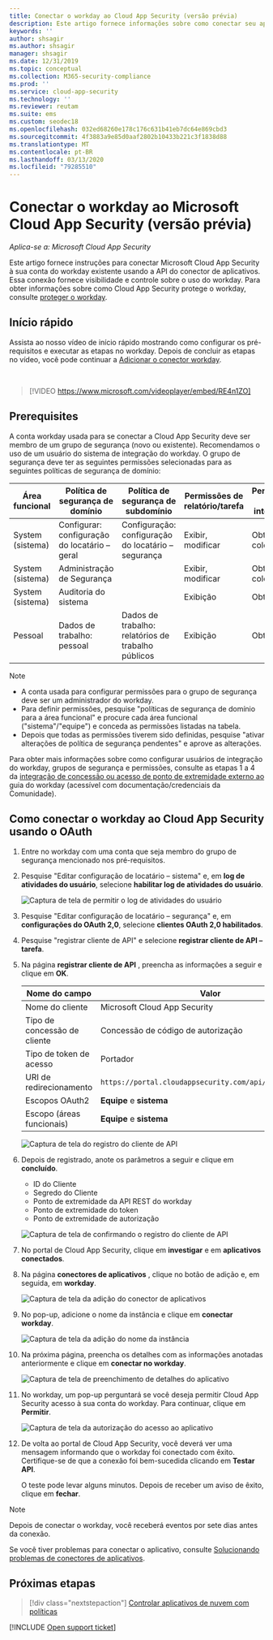 ```yaml
---
title: Conectar o workday ao Cloud App Security (versão prévia)
description: Este artigo fornece informações sobre como conectar seu aplicativo WORKDAY para Cloud App Security usando o conector de API para visibilidade e controle sobre o uso.
keywords: ''
author: shsagir
ms.author: shsagir
manager: shsagir
ms.date: 12/31/2019
ms.topic: conceptual
ms.collection: M365-security-compliance
ms.prod: ''
ms.service: cloud-app-security
ms.technology: ''
ms.reviewer: reutam
ms.suite: ems
ms.custom: seodec18
ms.openlocfilehash: 032ed68260e178c176c631b41eb7dc64e869cbd3
ms.sourcegitcommit: 4f3883a9e85d0aaf2802b10433b221c3f1838d88
ms.translationtype: MT
ms.contentlocale: pt-BR
ms.lasthandoff: 03/13/2020
ms.locfileid: "79285510"
---
```

# <a name="connect-workday-to-microsoft-cloud-app-security-preview"></a>Conectar o workday ao Microsoft Cloud App Security (versão prévia)

*Aplica-se a: Microsoft Cloud App Security*

Este artigo fornece instruções para conectar Microsoft Cloud App Security à sua conta do workday existente usando a API do conector de aplicativos. Essa conexão fornece visibilidade e controle sobre o uso do workday. Para obter informações sobre como Cloud App Security protege o workday, consulte [proteger o workday](protect-workday.md).

## <a name="quick-start"></a>Início rápido

Assista ao nosso vídeo de início rápido mostrando como configurar os pré-requisitos e executar as etapas no workday. Depois de concluir as etapas no vídeo, você pode continuar a [Adicionar o conector workday](#add-connector).

<br />

> [!VIDEO https://www.microsoft.com/videoplayer/embed/RE4n1ZO]

## <a name="prerequisites"></a>Prerequisites

A conta workday usada para se conectar a Cloud App Security deve ser membro de um grupo de segurança (novo ou existente). Recomendamos o uso de um usuário do sistema de integração do workday. O grupo de segurança deve ter as seguintes permissões selecionadas para as seguintes políticas de segurança de domínio:

| Área funcional | Política de segurança de domínio | Política de segurança de subdomínio | Permissões de relatório/tarefa | Permissões de integração |
| --- | --- | --- | --- | --- |
| System (sistema) | Configurar: configuração do locatário – geral | Configuração: configuração do locatário – segurança | Exibir, modificar | Obter, colocar |
| System (sistema) | Administração de Segurança | | Exibir, modificar | Obter, colocar |
| System (sistema) | Auditoria do sistema | | Exibição | Obter |
| Pessoal | Dados de trabalho: pessoal | Dados de trabalho: relatórios de trabalho públicos | Exibição | Obter |

> [!NOTE]
>
> * A conta usada para configurar permissões para o grupo de segurança deve ser um administrador do workday.
> * Para definir permissões, pesquise "políticas de segurança de domínio para a área funcional" e procure cada área funcional ("sistema"/"equipe") e conceda as permissões listadas na tabela.
> * Depois que todas as permissões tiverem sido definidas, pesquise "ativar alterações de política de segurança pendentes" e aprove as alterações.

Para obter mais informações sobre como configurar usuários de integração do workday, grupos de segurança e permissões, consulte as etapas 1 a 4 da [integração de concessão ou acesso de ponto de extremidade externo ao](https://go.microsoft.com/fwlink/?linkid=2103212) guia do workday (acessível com documentação/credenciais da Comunidade).

## <a name="how-to-connect-workday-to-cloud-app-security-using-oauth"></a>Como conectar o workday ao Cloud App Security usando o OAuth

1. Entre no workday com uma conta que seja membro do grupo de segurança mencionado nos pré-requisitos.

1. Pesquise "Editar configuração de locatário – sistema" e, em **log de atividades do usuário**, selecione **habilitar log de atividades do usuário**.

    ![Captura de tela de permitir o log de atividades do usuário](media/connect-workday-enable-logging.png)

1. Pesquise "Editar configuração de locatário – segurança" e, em **configurações do OAuth 2,0**, selecione **clientes OAuth 2,0 habilitados**.

1. Pesquise "registrar cliente de API" e selecione **registrar cliente de API – tarefa**.

1. Na página **registrar cliente de API** , preencha as informações a seguir e clique em **OK**.

    | Nome do campo | Valor |
    | ---- | ---- |
    | Nome do cliente | Microsoft Cloud App Security |
    | Tipo de concessão de cliente | Concessão de código de autorização |
    | Tipo de token de acesso | Portador |
    | URI de redirecionamento | `https://portal.cloudappsecurity.com/api/oauth/connect` |
    | Escopos OAuth2 | **Equipe** e **sistema** |
    | Escopo (áreas funcionais) | **Equipe** e **sistema** |

    ![Captura de tela do registro do cliente de API](media/connect-workday-register-api-client.png)

1. Depois de registrado, anote os parâmetros a seguir e clique em **concluído**.

    * ID do Cliente
    * Segredo do Cliente
    * Ponto de extremidade da API REST do workday
    * Ponto de extremidade do token
    * Ponto de extremidade de autorização

    ![Captura de tela de confirmando o registro do cliente de API](media/connect-workday-register-api-client-confirm.png)

1. <a name="add-connector"></a>No portal de Cloud App Security, clique em **investigar** e em **aplicativos conectados**.

1. Na página **conectores de aplicativos** , clique no botão de adição e, em seguida, em **workday**.

    ![Captura de tela da adição do conector de aplicativos](media/connect-workday-add-app.png)

1. No pop-up, adicione o nome da instância e clique em **conectar workday**.

    ![Captura de tela da adição do nome da instância](media/connect-workday-add-app-connect.png)

1. Na próxima página, preencha os detalhes com as informações anotadas anteriormente e clique em **conectar no workday**.

    ![Captura de tela de preenchimento de detalhes do aplicativo](media/connect-workday-add-app-connect-details.png)

1. No workday, um pop-up perguntará se você deseja permitir Cloud App Security acesso à sua conta do workday. Para continuar, clique em **Permitir**.

    ![Captura de tela da autorização do acesso ao aplicativo](media/connect-workday-add-app-allow.png)

1. De volta ao portal de Cloud App Security, você deverá ver uma mensagem informando que o workday foi conectado com êxito. Certifique-se de que a conexão foi bem-sucedida clicando em **Testar API**.

    O teste pode levar alguns minutos. Depois de receber um aviso de êxito, clique em **fechar**.

> [!NOTE]
> Depois de conectar o workday, você receberá eventos por sete dias antes da conexão.

Se você tiver problemas para conectar o aplicativo, consulte [Solucionando problemas de conectores de aplicativos](troubleshooting-api-connectors-using-error-messages.md).

## <a name="next-steps"></a>Próximas etapas

> [!div class="nextstepaction"]
> [Controlar aplicativos de nuvem com políticas](control-cloud-apps-with-policies.md)

[!INCLUDE [Open support ticket](includes/support.md)]
